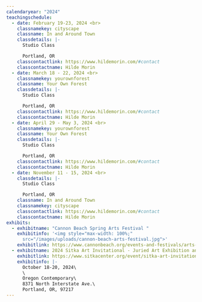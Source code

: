 ```yaml
---
calendaryear: "2024"
teachingschedule:
  - date: February 19-23, 2024 <br>
    classnamekey: cityscape
    classname: In and Around Town
    classdetails: |-
      Studio Class

      Portland, OR
    classcontactlink: https://www.hildemorin.com/#contact
    classcontactname: Hilde Morin
  - date: March 18 - 22, 2024 <br>
    classnamekey: yourownforest
    classname: Your Own Forest
    classdetails: |-
      Studio Class

      Portland, OR
    classcontactlink: https://www.hildemorin.com/#contact
    classcontactname: Hilde Morin
  - date: April 29 - May 3, 2024 <br>
    classnamekey: yourownforest
    classname: Your Own Forest
    classdetails: |-
      Studio Class

      Portland, OR
    classcontactlink: https://www.hildemorin.com/#contact
    classcontactname: Hilde Morin
  - date: November 11 - 15, 2024 <br>
    classdetails: |-
      Studio Class

      Portland, OR
    classname: In and Around Town
    classnamekey: cityscape
    classcontactlink: https://www.hildemorin.com/#contact
    classcontactname: Hilde Morin
exhibits:
  - exhibitname: "Cannon Beach Spring Arts Festival "
    exhibitinfo: '<img style="max-width: 100%;"
      src="/images/uploads/cannon-beach-arts-festival.jpg">'
    exhibitlink: https://www.cannonbeach.org/events-and-festivals/arts-events/spring-unveiling-arts-festival/
  - exhibitname: 2024 Sitka Art Invitational - Juried Art Exhibition and Sale
    exhibitlink: https://www.sitkacenter.org/event/sitka-art-invitational
    exhibitinfo: |-
      October 18-20, 2024\
      \
      Oregon Contemporary\
      8371 North Interstate Ave.\
      Portland, OR, 97217
---
```

